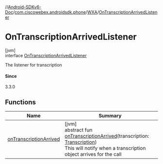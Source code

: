 //[Android-SDKv6-Doc](../../../../index.md)/[com.ciscowebex.androidsdk.phone](../../index.md)/[WXA](../index.md)/[OnTranscriptionArrivedListener](index.md)

# OnTranscriptionArrivedListener

[jvm]\
interface [OnTranscriptionArrivedListener](index.md)

The listener for transcription

#### Since

3.3.0

## Functions

| Name | Summary |
|---|---|
| [onTranscriptionArrived](on-transcription-arrived.md) | [jvm]<br>abstract fun [onTranscriptionArrived](on-transcription-arrived.md)(transcription: [Transcription](../../../com.ciscowebex.androidsdk.phone.transcription/-transcription/index.md))<br>This will notify when a transcription object arrives for the call |
